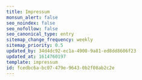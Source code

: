 ```yaml
---
title: Impressum
monsun_alert: false
seo_noindex: false
seo_nofollow: false
seo_canonical_type: entry
sitemap_change_frequency: weekly
sitemap_priority: 0.5
updated_by: 34d4dc92-ec1a-4900-9a81-ed8dd8606f23
updated_at: 1614760197
template: impressum
id: fcedbc6a-bc07-479e-9643-0b2f08ab2c2e
---
```

